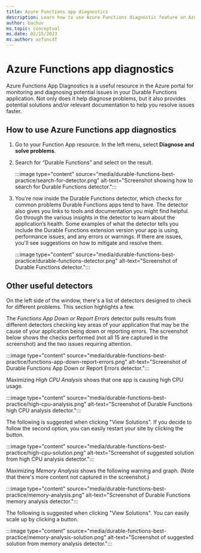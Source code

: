 ```yaml
---
title: Azure Functions app diagnostics 
description: Learn how to use Azure Functions diagnostic feature on Azure portal to diagnose problems with Durable Functions.
author: bachuv
ms.topic: conceptual
ms.date: 02/15/2023
ms.author: azfuncdf
---
```


# Azure Functions app diagnostics 

Azure Functions App Diagnostics is a useful resource in the Azure portal for monitoring and diagnosing potential issues in your Durable Functions application. Not only does it help diagnose problems, but it also provides potential solutions and/or relevant documentation to help you resolve issues faster. 

## How to use Azure Functions app diagnostics
 
1. Go to your Function App resource. In the left menu, select **Diagnose and solve problems**. 

2. Search for “Durable Functions” and select on the result.

    :::image type="content" source="media/durable-functions-best-practice/search-for-detector.png" alt-text="Screenshot showing how to search for Durable Functions detector.":::

3. You're now inside the Durable Functions detector, which checks for common problems Durable Functions apps tend to have. The detector also gives you links to tools and documentation you might find helpful. Go through the various insights in the detector to learn about the application’s health. Some examples of what the detector tells you include the Durable Functions extension version your app is using, performance issues, and any errors or warnings. If there are issues, you'll see suggestions on how to mitigate and resolve them.

    :::image type="content" source="media/durable-functions-best-practice/durable-functions-detector.png" alt-text="Screenshot of Durable Functions detector.":::
 
## Other useful detectors
On the left side of the window, there's a list of detectors designed to check for different problems. This section highlights a few. 

The *Functions App Down or Report Errors* detector pulls results from different detectors checking key areas of your application that may be the cause of your application being down or reporting errors. The screenshot below shows the checks performed (not all 15 are captured in the screenshot) and the two issues requiring attention. 

:::image type="content" source="media/durable-functions-best-practice/functions-app-down-report-errors.png" alt-text="Screenshot of Durable Functions App Down or Report Errors detector.":::


Maximizing *High CPU Analysis* shows that one app is causing high CPU usage. 

:::image type="content" source="media/durable-functions-best-practice/high-cpu-analysis.png" alt-text="Screenshot of Durable Functions high CPU analysis detector.":::

The following is suggested when clicking "View Solutions". If you decide to follow the second option, you can easily restart your site by clicking the button. 

:::image type="content" source="media/durable-functions-best-practice/high-cpu-solution.png" alt-text="Screenshot of suggested solution from high CPU analysis detector.":::

 
Maximizing *Memory Analysis* shows the following warning and graph. (Note that there's more content not captured in the screenshot.)

:::image type="content" source="media/durable-functions-best-practice/memory-analysis.png" alt-text="Screenshot of Durable Functions memory analysis detector.":::

The following is suggested when clicking "View Solutions". You can easily scale up by clicking a button. 

:::image type="content" source="media/durable-functions-best-practice/memory-analysis-solution.png" alt-text="Screenshot of suggested solution from memory analysis detector.":::

